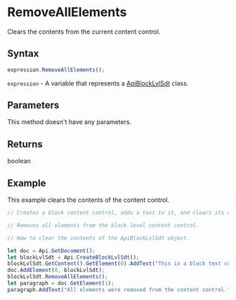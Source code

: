 # RemoveAllElements

Clears the contents from the current content control.

## Syntax

```javascript
expression.RemoveAllElements();
```

`expression` - A variable that represents a [ApiBlockLvlSdt](../ApiBlockLvlSdt.md) class.

## Parameters

This method doesn't have any parameters.

## Returns

boolean

## Example

This example clears the contents of the content control.

```javascript editor-docx
// Creates a block content control, adds a text to it, and clears its contents.

// Removes all elements from the block level content control.

// How to clear the contents of the ApiBlockLvlSdt object.

let doc = Api.GetDocument();
let blockLvlSdt = Api.CreateBlockLvlSdt();
blockLvlSdt.GetContent().GetElement(0).AddText("This is a block text content control.");
doc.AddElement(0, blockLvlSdt);
blockLvlSdt.RemoveAllElements();
let paragraph = doc.GetElement(1);
paragraph.AddText("All elements were removed from the content control.");
```
